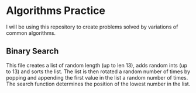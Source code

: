 # Algorithms Practice

I will be using this repository to create problems solved by variations of common algorithms.

## Binary Search

This file creates a list of random length (up to len 13), adds random ints (up to 13) and sorts the list. The list is then rotated a random number of times by popping and appending the first value in the list a random number of times.
The search function determines the position of the lowest number in the list.
